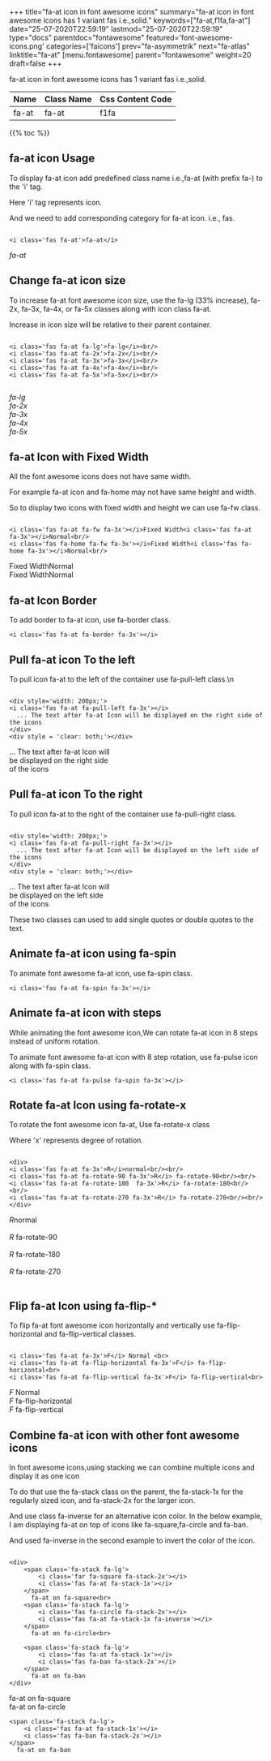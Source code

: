 +++
title="fa-at icon in font awesome icons"
summary="fa-at icon in font awesome icons has 1 variant fas i.e.,solid."
keywords=["fa-at,f1fa,fa-at"]
date="25-07-2020T22:59:19"
lastmod="25-07-2020T22:59:19"
type="docs"
parentdoc="fontawesome"
featured='font-awesome-icons.png'
categories=['faicons']
prev="fa-asymmetrik"
next="fa-atlas"
linktitle="fa-at"
[menu.fontawesome]
parent="fontawesome"
weight=20
draft=false
+++


fa-at icon in font awesome icons has 1 variant fas i.e.,solid.

<div class='table-responsive'><table class='table'><thead><tr><th>Name</th><th>Class Name</th><th>Css Content Code</th></tr></thead><tbody><tr><td>fa-at</td><td>fa-at</td><td>f1fa</td></tr></tbody></table></div>


{{% toc %}}


## fa-at icon Usage

To display fa-at icon add predefined class name i.e.,fa-at (with prefix fa-) to the 'i' tag.

Here 'i' tag represents icon.

And we need to add corresponding category for fa-at icon. i.e., fas.


```

<i class='fas fa-at'>fa-at</i>
```

<i class='fas fa-at'>fa-at</i>




## Change fa-at icon size
To increase fa-at font awesome icon size, use the fa-lg (33% increase), fa-2x, fa-3x, fa-4x, or fa-5x classes along with icon class fa-at.

Increase in icon size will be relative to their parent container. 

```

<i class='fas fa-at fa-lg'>fa-lg</i><br/>
<i class='fas fa-at fa-2x'>fa-2x</i><br/>
<i class='fas fa-at fa-3x'>fa-3x</i><br/>
<i class='fas fa-at fa-4x'>fa-4x</i><br/>
<i class='fas fa-at fa-5x'>fa-5x</i><br/>
            
```

<i class='fas fa-at fa-lg'>fa-lg</i><br/>
<i class='fas fa-at fa-2x'>fa-2x</i><br/>
<i class='fas fa-at fa-3x'>fa-3x</i><br/>
<i class='fas fa-at fa-4x'>fa-4x</i><br/>
<i class='fas fa-at fa-5x'>fa-5x</i><br/>
            



## fa-at Icon with Fixed Width 

All the font awesome icons does not have same width.

For example fa-at icon and fa-home may not have same height and width.

So to display two icons with fixed width and height we can use fa-fw class.


```

<i class='fas fa-at fa-fw fa-3x'></i>Fixed Width<i class='fas fa-at fa-3x'></i>Normal<br/>
<i class='fas fa-home fa-fw fa-3x'></i>Fixed Width<i class='fas fa-home fa-3x'></i>Normal<br/>
```

<i class='fas fa-at fa-fw fa-3x'></i>Fixed Width<i class='fas fa-at fa-3x'></i>Normal<br/>
<i class='fas fa-home fa-fw fa-3x'></i>Fixed Width<i class='fas fa-home fa-3x'></i>Normal<br/>



## fa-at Icon Border 

To add border to fa-at icon, use fa-border class.


```
<i class='fas fa-at fa-border fa-3x'></i>

```
<i class='fas fa-at fa-border fa-3x'></i>





## Pull fa-at icon To the left

To pull icon fa-at to the left of the container use fa-pull-left class.\n

```

<div style='width: 200px;'>
<i class='fas fa-at fa-pull-left fa-3x'></i>
  ... The text after fa-at Icon will be displayed on the right side of the icons
</div>
<div style = 'clear: both;'></div>
```

<div style='width: 200px;'>
<i class='fas fa-at fa-pull-left fa-3x'></i>
  ... The text after fa-at Icon will be displayed on the right side of the icons
</div>
<div style = 'clear: both;'></div>




## Pull fa-at icon To the right
To pull icon fa-at to the right of the container use fa-pull-right class.

```

<div style='width: 200px;'>
<i class='fas fa-at fa-pull-right fa-3x'></i>
  ... The text after fa-at Icon will be displayed on the left side of the icons
</div>
<div style = 'clear: both;'></div>
```

<div style='width: 200px;'>
<i class='fas fa-at fa-pull-right fa-3x'></i>
  ... The text after fa-at Icon will be displayed on the left side of the icons
</div>
<div style = 'clear: both;'></div>

These two classes can used to add single quotes or double quotes to the text.


## Animate fa-at icon using fa-spin
To animate font awesome fa-at icon, use fa-spin class.

```
<i class='fas fa-at fa-spin fa-3x'></i>
```
<i class='fas fa-at fa-spin fa-3x'></i>




## Animate fa-at icon with steps
While animating the font awesome icon,We can rotate fa-at icon in 8 steps instead of uniform rotation.

To animate font awesome fa-at icon with 8 step rotation, use fa-pulse icon along with fa-spin class.


```
<i class='fas fa-at fa-pulse fa-spin fa-3x'></i>

```
<i class='fas fa-at fa-pulse fa-spin fa-3x'></i>





## Rotate fa-at Icon using fa-rotate-x
To rotate the font awesome icon fa-at, Use fa-rotate-x class

Where 'x' represents degree of rotation.


```

<div>
<i class='fas fa-at fa-3x'>R</i>normal<br/><br/>
<i class='fas fa-at fa-rotate-90 fa-3x'>R</i> fa-rotate-90<br/><br/> 
<i class='fas fa-at fa-rotate-180  fa-3x'>R</i> fa-rotate-180<br/><br/> 
<i class='fas fa-at fa-rotate-270 fa-3x'>R</i> fa-rotate-270<br/><br/>
</div>
```

<div>
<i class='fas fa-at fa-3x'>R</i>normal<br/><br/>
<i class='fas fa-at fa-rotate-90 fa-3x'>R</i> fa-rotate-90<br/><br/> 
<i class='fas fa-at fa-rotate-180  fa-3x'>R</i> fa-rotate-180<br/><br/> 
<i class='fas fa-at fa-rotate-270 fa-3x'>R</i> fa-rotate-270<br/><br/>
</div>




## Flip fa-at Icon using fa-flip-*
To flip fa-at font awesome icon horizontally and vertically use fa-flip-horizontal and fa-flip-vertical classes. 

```

<i class='fas fa-at fa-3x'>F</i> Normal <br>
<i class='fas fa-at fa-flip-horizontal fa-3x'>F</i> fa-flip-horizontal<br>
<i class='fas fa-at fa-flip-vertical fa-3x'>F</i> fa-flip-vertical<br>
```

<i class='fas fa-at fa-3x'>F</i> Normal <br>
<i class='fas fa-at fa-flip-horizontal fa-3x'>F</i> fa-flip-horizontal<br>
<i class='fas fa-at fa-flip-vertical fa-3x'>F</i> fa-flip-vertical<br>




## Combine fa-at icon with other font awesome icons
In font awesome icons,using stacking we can combine multiple icons and display it as one icon 

To do that use the fa-stack class on the parent, the fa-stack-1x for the regularly sized icon, and fa-stack-2x for the larger icon.

And use class fa-inverse for an alternative icon color. 
In the below example, I am displaying fa-at on top of icons like fa-square,fa-circle and fa-ban.

And used fa-inverse in the second example to invert the color of the icon.

```

<div>
    <span class='fa-stack fa-lg'>
        <i class='far fa-square fa-stack-2x'></i>
        <i class='fas fa-at fa-stack-1x'></i>
    </span>
      fa-at on fa-square<br>
    <span class='fa-stack fa-lg'>
        <i class='fas fa-circle fa-stack-2x'></i>
        <i class='fas fa-at fa-stack-1x fa-inverse'></i>
    </span>
      fa-at on fa-circle<br>

    <span class='fa-stack fa-lg'>
        <i class='fas fa-at fa-stack-1x'></i>
        <i class='fas fa-ban fa-stack-2x'></i>
    </span>
      fa-at on fa-ban
</div>
```

<div>
    <span class='fa-stack fa-lg'>
        <i class='far fa-square fa-stack-2x'></i>
        <i class='fas fa-at fa-stack-1x'></i>
    </span>
      fa-at on fa-square<br>
    <span class='fa-stack fa-lg'>
        <i class='fas fa-circle fa-stack-2x'></i>
        <i class='fas fa-at fa-stack-1x fa-inverse'></i>
    </span>
      fa-at on fa-circle<br>

    <span class='fa-stack fa-lg'>
        <i class='fas fa-at fa-stack-1x'></i>
        <i class='fas fa-ban fa-stack-2x'></i>
    </span>
      fa-at on fa-ban
</div>






